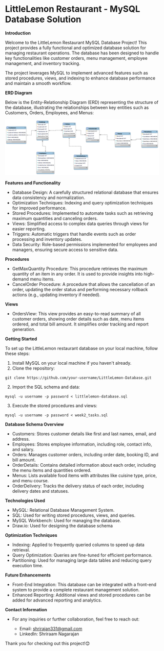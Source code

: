 # LittleLemon Restaurant - MySQL Database Solution
**Introduction**

Welcome to the LittleLemon Restaurant MySQL Database Project! This project provides a fully functional and optimized database solution for managing restaurant operations. The database has been designed to handle key functionalities like customer orders, menu management, employee management, and inventory tracking.

The project leverages MySQL to implement advanced features such as stored procedures, views, and indexing to enhance database performance and maintain a smooth workflow.

**ERD Diagram**

Below is the Entity-Relationship Diagram (ERD) representing the structure of the database, illustrating the relationships between key entities such as Customers, Orders, Employees, and Menus:

![ERD Diagram](./littlelemondm.png)


**Features and Functionality**

+ Database Design: A carefully structured relational database that ensures data consistency and normalization.
+ Optimization Techniques: Indexing and query optimization techniques for improved performance.
+ Stored Procedures: Implemented to automate tasks such as retrieving maximum quantities and canceling orders.
+ Views: Simplified access to complex data queries through views for easier reporting.
+ Triggers: Automatic triggers that handle events such as order processing and inventory updates.
+ Data Security: Role-based permissions implemented for employees and managers, ensuring secure access to sensitive data.

**Procedures**

+ GetMaxQuantity Procedure: This procedure retrieves the maximum quantity of an item in any order. It is used to provide insights into high-demand menu items.
+ CancelOrder Procedure: A procedure that allows the cancellation of an order, updating the order status and performing necessary rollback actions (e.g., updating inventory if needed).

**Views**

+ OrdersView: This view provides an easy-to-read summary of all customer orders, showing order details such as date, menu items ordered, and total bill amount. It simplifies order tracking and report generation.
  

**Getting Started**

To set up the LittleLemon restaurant database on your local machine, follow these steps:

1. Install MySQL on your local machine if you haven't already.
2. Clone the repository:
```
git clone https://github.com/your-username/LittleLemon-Database.git
```
2. Import the SQL schema and data:
```
mysql -u username -p password < littlelemon-database.sql
```
3. Execute the stored procedures and views:

```
mysql -u username -p password < week2_tasks.sql
```

**Database Schema Overview**
+ Customers: Stores customer details like first and last names, email, and address.
+ Employees: Stores employee information, including role, contact info, and salary.
+ Orders: Manages customer orders, including order date, booking ID, and bill amount.
+ OrderDetails: Contains detailed information about each order, including the menu items and quantities ordered.
+ Menus: Lists available food items with attributes like cuisine type, price, and menu course.
+ OrderDelivery: Tracks the delivery status of each order, including delivery dates and statuses.

**Technologies Used**

+ MySQL: Relational Database Management System.
+ SQL: Used for writing stored procedures, views, and queries.
+ MySQL Workbench: Used for managing the database.
+ Draw.io: Used for designing the database schema

**Optimization Techniques**

+ Indexing: Applied to frequently queried columns to speed up data retrieval.
+ Query Optimization: Queries are fine-tuned for efficient performance.
+ Partitioning: Used for managing large data tables and reducing query execution time.

**Future Enhancements**

+ Front-End Integration: This database can be integrated with a front-end system to provide a complete restaurant management solution.
+ Enhanced Reporting: Additional views and stored procedures can be added for advanced reporting and analytics.

**Contact Information**

+ For any inquiries or further collaboration, feel free to reach out:

    + Email: shrirajan331@gmail.com
    + LinkedIn: Shriraam Nagarajan

Thank you for checking out this project!😊
